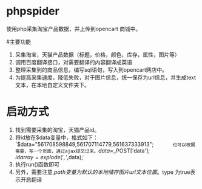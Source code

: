 # phpspider
使用php采集淘宝产品数据，并上传到opencart 商城中。

#主要功能
1. 采集淘宝，天猫产品数据（标题，价格，颜色，库存，属性，图片等）
2. 调用百度翻译接口，对需要翻译的内容翻译成英语
3. 整理采集到的商品信息，编写sql语句，写入到opencart网店中。
4. 为提高采集速度，降低失败，对于图片信息，统一保存为url信息，并生成text文本，在本地自定义文件夹下。

# 启动方式

1. 找到需要采集的淘宝，天猫产品id。
2. 将id放在$data变量中，格式如下：
`$data="561708598849,561707114779,561637333913";`       
也可以根据需要，写一个页面，通过ajax提交过来。
`$data=$_POST['data'];`                                   
`$idarray=explode(',',$data);`                                 
1. 执行run()函数即可
2. 另外，需要注意,$path变量为默认的本地储存图片url文本位置。$type 为true表示开启翻译




